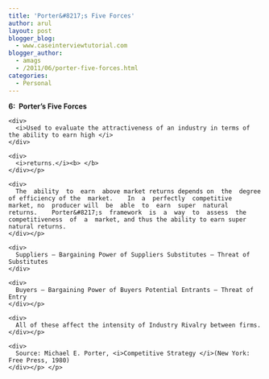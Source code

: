 ```yaml
---
title: 'Porter&#8217;s Five Forces'
author: arul
layout: post
blogger_blog:
  - www.caseinterviewtutorial.com
blogger_author:
  - amags
  - /2011/06/porter-five-forces.html
categories:
  - Personal
---
```

<div>
  <div>
    <div>
      <b>6:  Porter’s Five Forces</b>
    </div>
    
    <div>
      <i>Used to evaluate the attractiveness of an industry in terms of the ability to earn high </i>
    </div>
    
    <div>
      <i>returns.</i><b> </b>
    </div></p> 
    
    <div>
      The  ability  to  earn  above market returns depends on  the  degree of efficiency of the  market.    In  a  perfectly  competitive  market, no  producer will  be  able  to  earn  super  natural  returns.    Porter&#8217;s  framework  is  a  way  to  assess  the  competitiveness  of  a  market, and thus the ability to earn super natural returns.
    </div></p> 
    
    <div>
      Suppliers – Bargaining Power of Suppliers Substitutes – Threat of Substitutes
    </div>
    
    <div>
      Buyers – Bargaining Power of Buyers Potential Entrants – Threat of Entry
    </div></p> 
    
    <div>
      All of these affect the intensity of Industry Rivalry between firms.
    </div></p> 
    
    <div>
      Source: Michael E. Porter, <i>Competitive Strategy </i>(New York: Free Press, 1980)
    </div></p> </p>
  </div>
</div>
